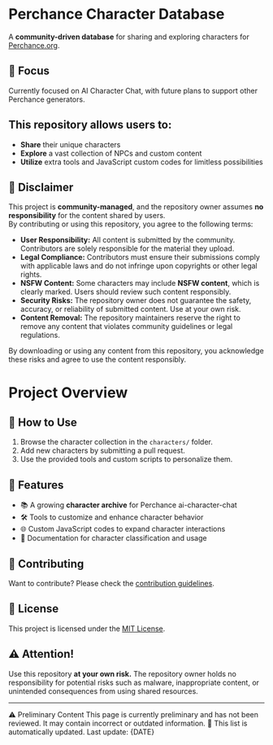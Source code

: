 # Perchance Character Database  
A **community-driven database** for sharing and exploring characters for [Perchance.org](https://perchance.org).  

## 🎯 Focus  
Currently focused on AI Character Chat, with future plans to support other Perchance generators.

## This repository allows users to:  
- **Share** their unique characters  
- **Explore** a vast collection of NPCs and custom content  
- **Utilize** extra tools and JavaScript custom codes for limitless possibilities  

## 🚨 Disclaimer  
This project is **community-managed**, and the repository owner assumes **no responsibility** for the content shared by users.  
By contributing or using this repository, you agree to the following terms:  

- **User Responsibility:** All content is submitted by the community. Contributors are solely responsible for the material they upload.
- **Legal Compliance:** Contributors must ensure their submissions comply with applicable laws and do not infringe upon copyrights or other legal rights.
- **NSFW Content:** Some characters may include **NSFW content**, which is clearly marked. Users should review such content responsibly.
- **Security Risks:** The repository owner does not guarantee the safety, accuracy, or reliability of submitted content. Use at your own risk.
- **Content Removal:** The repository maintainers reserve the right to remove any content that violates community guidelines or legal regulations.

By downloading or using any content from this repository, you acknowledge these risks and agree to use the content responsibly.  

# Project Overview  

## 📖 How to Use  
1. Browse the character collection in the `characters/` folder.  
2. Add new characters by submitting a pull request.  
3. Use the provided tools and custom scripts to personalize them.  

## 🔧 Features  
- 📚 A growing **character archive** for Perchance ai-character-chat  
- 🛠️ Tools to customize and enhance character behavior  
- 🌐 Custom JavaScript codes to expand character interactions  
- 📄 Documentation for character classification and usage  

## 🚀 Contributing  
Want to contribute? Please check the [contribution guidelines](docs/contributing.md).  

## 📜 License  
This project is licensed under the [MIT License](LICENSE).  

## ⚠️ Attention!  
Use this repository **at your own risk.** The repository owner holds no responsibility for potential risks such as malware, inappropriate content, or unintended consequences from using shared resources.

---
⚠️ Preliminary Content
This page is currently preliminary and has not been reviewed. It may contain incorrect or outdated information.
🔄 This list is automatically updated. Last update: {DATE}